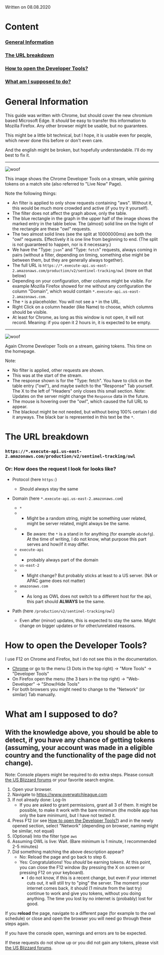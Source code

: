 Written on 08.08.2020

# Content
### [General Information](#general-information)
### [The URL breakdown](#the-url-breakdown)
### [How to open the Developer Tools?](#how-to-open-the-developer-tools-1)
### [What am I supposed to do?](#what-am-i-supposed-to-do-1)

# General Information

This guide was written with Chrome, but should cover the new chromium based Microsoft Edge. It *should* be easy to transfer this information to Mozilla Firefox. Any other browser might be usable, but no guarantees.

This might be a little bit technical, but I hope, it is usable even for people, which never done this before or don't even care.

And the english might be broken, but hopefully understandable. I'll do my best to fix it.

---

![woof](images/e.png "Example of 'getting tokens', filtered, match page")

This image shows the Chrome Developer Tools on a stream, while gaining tokens on a match site (also referred to "Live Now" Page).

Note the following things:
- An filter is applied to only show requests containing "aws". Without it, this would be much more crowded and active (if you try it yourself).
- The filter does not affect the graph above, only the table.
- The blue rectangle in the graph in the upper half of the image shows the marked entry in the table below. The (almost) solid line on the hight of the rectangle are these "owl" requests.
- The two almost solid lines (see the split at 10000000ms) are both the "owl" requests. Effectively it is one line from beginning to end. (The split is not guaranteed to happen, nor is it necessary.)
- We have the "Type: `json`" and "Type: `fetch`" requests, always coming in pairs (without a filter, depending on timing, something else might be between them, but they are generally always together).
- The full URL is `https://*.execute-api.us-east-2.amazonaws.com/production/v2/sentinel-tracking/owl` (more on that below)
- Depending on your configuration, other columns might be visible. For example Mozilla Firefox showed for me without any configuration the column "Domain", which would contain `*.execute-api.us-east-2.amazonaws.com`.
- The `*` is a placeholder. You will not see a `*` in the URL.
- Right Click on a column header (like Name) to choose, which columns should be visible.
- At least for Chrome, as long as this window is not open, it will not record. Meaning: if you open it 2 hours in, it is expected to be empty.

---

![woof](images/g.png "Getting tokens, No Filter, Homepage")

Again Chrome Developer Tools on a stream, gaining tokens. This time on the homepage.

Note:
- No filter is applied, other requests are shown.
- This was at the start of the stream.
- The response shown is for the "Type: fetch". You have to click on the table entry ("owl"), and maybe switch to the "Response" Tab yourself. The X to the left of "Headers" only closes this small section. Note: Updates on the server might change the `Response` data in the future.
- The mouse is hovering over the "owl", which caused the full URL to appear.
- The blackout might be not needed, but without being 100% certain I did it anyways. The black bar is represented in this text be the `*`.

# The URL breakdown
### `https://*.execute-api.us-east-2.amazonaws.com/production/v2/sentinel-tracking/owl`
### Or: How does the request I look for looks like?

- Protocol (here `https:`)
    - Should always stay the same

- Domain (here `*.execute-api.us-east-2.amazonaws.com`)
    - `*`
    - - Might be a random string, might be something user related, might be server related, might always be the same.
    - - Be aware: the `*` is a stand in for anything (for example `abcdefg`). At the time of writing, I do not know, what purpose this part serves and how/if it may differ.
    - `execute-api`
    - - probably always part of the domain
    - `us-east-2`
    - - Might change? But probably sticks at least to a US server. (NA or APAC game does not matter)
    - `amazonaws.com`
    - - As long as OWL does not switch to a different host for the api, this part should **ALWAYS** be the same.

- Path (here `/production/v2/sentinel-tracking/owl`)
    - Even after (minor) updates, this is expected to stay the same. Might change on bigger updates or for other/unrelated reasons.

# How to open the Developer Tools?
I use F12 on Chrome and Firefox, but I do not see this in the documentation.
- [Chrome](https://developers.google.com/web/tools/chrome-devtools/open) or go to the menu (3 Dots in the top right) -> "More Tools" -> "Developer Tools"
- On Firefox open the menu (the 3 bars in the top right) -> "Web-Developer" -> "Show/Hide Tools"
- For both browsers you might need to change to the "Network" (or similar) Tab manually.

# What am I supposed to do?
## With the knowledge above, you should be able to detect, if you have any chance of getting tokens (assuming, your account was made in a eligible country and the functionality of the page did not change).
Note: Console players might be required to do extra steps. Please consult [the US Blizzard forums](https://us.forums.blizzard.com/en/overwatch/t/2020-overwatch-league-streaming-rewards-guide-double-token-weekend/455165) or your favorite search engine.

1. Open your browser.
2. Navigate to https://www.overwatchleague.com
3. If not already done: Log-In
    - If you are asked to grant permissions, grant all 3 of them. It might be possible, to make it work with the bare minimum (the mobile app has only the bare minimum), but I have not tested it.
4. Press F12 (or see [How to open the Developer Tools?](#how-to-open-the-developer-tools-1)) and in the newly opened section, select "Network" (depending on browser, naming might be similar, not equal)
5. (Optional) Into the filter type `aws`
6. Assuming OWL is live: Wait. (Bare minimum is 1 minute, I recommended 2-5 minutes)
7. Did something matching the above description appear?
    - No: Reload the page and go back to step 6.
    - Yes: Congratulations! You *should* be earning tokens.
    At this point, you can close the F12 window (by pressing the X on screen or pressing F12 on your keyboard).
        - I do not know, if this is a recent change, but even if your internet cuts out, it will still try to "ping" the server. The moment your internet comes back, it should (1 minute from the last try) continue to work and give you tokens, without you doing anything. The time you lost by no internet is (probably) lost for good.

If you **reload** the page, navigate to a different page (for example to the owl schedule) or close and open the browser you will need go through these steps again.

If you have the console open, warnings and errors are to be expected.

If these requests do not show up or you did not gain any tokens, please visit [the US Blizzard forums](https://us.forums.blizzard.com/en/overwatch/t/2020-overwatch-league-streaming-rewards-guide-double-token-weekend/455165).
